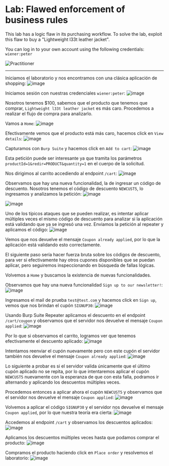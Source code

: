 # Lab: Flawed enforcement of business rules

This lab has a logic flaw in its purchasing workflow. To solve the lab, exploit this flaw to buy a "Lightweight l33t leather jacket".

You can log in to your own account using the following credentials: `wiener:peter`

![Practitioner](https://img.shields.io/badge/level-Apprentice-green)


---


Iniciamos el laboratorio y nos encontramos con una clásica aplicación de shopping:
![image](https://github.com/user-attachments/assets/f3be035e-1cc6-4af5-bac4-e7a2c22f6cfe)

Iniciamos sesión con nuestras credenciales `wiener:peter`:
![image](https://github.com/user-attachments/assets/98f5a77f-22cd-44b3-b535-b6090261a594)

Nosotros tenemos $100, sabemos que el producto que tenemos que comprar, `Lightweight l33t leather jacket` es más caro. Procedemos a realizar el flujo de compra para analizarlo.

Vamos a `Home`:
![image](https://github.com/user-attachments/assets/0c7374c5-05d4-45a9-ad7d-4f6d83f2e3b1)

Efectivamente vemos que el producto está más caro, hacemos click en `View details`:
![image](https://github.com/user-attachments/assets/2b90aa38-b0ca-4b41-bbae-0d1fc9c85a8d)

Capturamos con `Burp Suite` y hacemos click en `Add to cart`:
![image](https://github.com/user-attachments/assets/aab65bfc-da83-4823-b70b-90e58eb73946)

Esta petición puede ser interesante ya que tramita los parámetros `productId=1&redir=PRODUCT&quantity=1` en el cuerpo de la solicitud.

Nos dirigimos al carrito accediendo al endpoint `/cart`:
![image](https://github.com/user-attachments/assets/151ce4f8-a147-4311-a13f-c91dcea85fdb)

Observamos que hay una nueva funcionalidad, la de ingresar un código de descuento. Nosotros tenemos el código de descuento `NEWCUST5`, lo ingresamos y analizamos la petición:
![image](https://github.com/user-attachments/assets/78a70895-d636-42b8-a0ed-3d1eef79d9d3)

![image](https://github.com/user-attachments/assets/e3263519-71da-4e1a-b6fb-fd8d8a873938)


Uno de los típicos ataques que se pueden realizar, es intentar aplicar múltiples veces el mismo código de descuento para analizar si la aplicación está validando que ya se ingresó una vez. Enviamos la petición al repeater y aplicamos el código:
![image](https://github.com/user-attachments/assets/d70cc1fc-0afd-4049-8bd3-6120eef2e881)

Vemos que nos devuelve el mensaje `Coupon already applied`, por lo que la aplicación está validando esto correctamente.

El siguiente paso sería hacer fuerza bruta sobre los códigos de descuento, para ver si efectivamente hay otros cupones disponibles que se puedan aplicar, pero seguiremos inspeccionando en búsqueda de fallas lógicas.

Volvemos a `Home` y buscamos la existencia de nuevas funcionalidades.

Observamos que hay una nueva funcionalidad `Sign up to our newsletter!`:
![image](https://github.com/user-attachments/assets/ec412e6d-70e7-4577-9958-17bf11c9afdd)

Ingresamos el mail de prueba `test@test.com` y hacemos click en `Sign up`, vemos que nos brindan el cupón `SIGNUP30`:
![image](https://github.com/user-attachments/assets/99793ffd-b088-453b-b6df-25390e2192f3)

Usando Burp Suite Repeater aplicamos el descuento en el endpoint `/cart/coupon` y observamos que el servidor nos devuelve el mensaje `Coupon applied`:
![image](https://github.com/user-attachments/assets/4560d843-82a5-44dc-9908-531caa4253c2)

Por lo que si observamos el carrito, logramos ver que tenemos efectivamente el descuento aplicado:
![image](https://github.com/user-attachments/assets/49c61389-4bf4-4cbd-82c9-07be7614be78)

Intentamos reenviar el cupón nuevamente pero con este cupón el servidor también nos devuelve el mensaje `Coupon already applied`:
![image](https://github.com/user-attachments/assets/b048e4f3-2568-4f49-98fa-841578fd06a2)

Lo siguiente a probar es si el servidor valida únicamente que el último cupón aplicado no se repita, por lo que intentaremos aplicar el cupón `NEWCUST5` nuevamente con la esperanza de que con esta falla, podramos ir alternando y aplicando los descuentos múltiples veces.

Procedemos entonces a aplicar ahora el cupón `NEWCUST5` y observamos que el servidor nos devuelve el mensaje `Coupon applied`:
![image](https://github.com/user-attachments/assets/51bfaf41-c964-4057-ad32-a832de01bfe5)

Volvemos a aplicar el código `SIGNUP30` y el servidor nos devuelve el mensaje `Coupon applied`, por lo que nuestra teoría era cierta:
![image](https://github.com/user-attachments/assets/1058fad6-8d5e-4225-82e2-7cacd5b7d387)

Accedemos al endpoint `/cart` y observamos los descuentos aplicados:
![image](https://github.com/user-attachments/assets/b6f9cfda-2916-4627-94ed-b9d6cc16ceaf)

Aplicamos los descuentos múltiples veces hasta que podamos comprar el producto:
![image](https://github.com/user-attachments/assets/7ae205c3-ca9f-4115-bd87-e7cba9ae3dbd)

Compramos el producto haciendo click en `Place order` y resolvemos el laboratorio:
![image](https://github.com/user-attachments/assets/6f4afe44-72bd-4deb-a426-c01606a76008)

